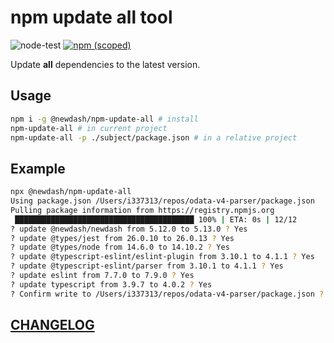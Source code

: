 # npm update all tool

![node-test](https://github.com/newdash/npm-update-all/workflows/node-test/badge.svg)
[![npm (scoped)](https://img.shields.io/npm/v/@newdash/npm-update-all?label=@newdash/npm-update-all)](https://www.npmjs.com/package/@newdash/npm-update-all)

Update **all** dependencies to the latest version.

## Usage

```bash
npm i -g @newdash/npm-update-all # install
npm-update-all # in current project
npm-update-all -p ./subject/package.json # in a relative project
```

## Example

```bash
npx @newdash/npm-update-all
Using package.json /Users/i337313/repos/odata-v4-parser/package.json
Pulling package information from https://registry.npmjs.org
 ████████████████████████████████████████ 100% | ETA: 0s | 12/12
? update @newdash/newdash from 5.12.0 to 5.13.0 ? Yes
? update @types/jest from 26.0.10 to 26.0.13 ? Yes
? update @types/node from 14.6.0 to 14.10.2 ? Yes
? update @typescript-eslint/eslint-plugin from 3.10.1 to 4.1.1 ? Yes
? update @typescript-eslint/parser from 3.10.1 to 4.1.1 ? Yes
? update eslint from 7.7.0 to 7.9.0 ? Yes
? update typescript from 3.9.7 to 4.0.2 ? Yes
? Confirm write to /Users/i337313/repos/odata-v4-parser/package.json ? Yes
```

## [CHANGELOG](./CHANGELOG.md)
